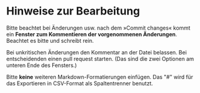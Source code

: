 # Hinweise zur Bearbeitung

Bitte beachtet bei Änderungen usw. nach dem »Commit changes« kommt ein **Fenster zum Kommentieren der vorgenommenen Änderungen**. 
Beachtet es bitte und schreibt rein. 

Bei unkritischen Änderungen den Kommentar an der Datei belassen. 
Bei entscheidenden einen pull request starten. 
(Das sind die zwei Optionen am unteren Ende des Fensters.)

Bitte **keine** weiteren Markdown-Formatierungen einfügen.
Das "#" wird für das Exportieren in CSV-Format als Spaltentrenner benutzt.
